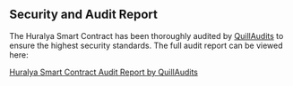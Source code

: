 ## Security and Audit Report

The Huralya Smart Contract has been thoroughly audited by [QuillAudits](https://www.quillaudits.com/) to ensure the highest security standards. The full audit report can be viewed here:

[Huralya Smart Contract Audit Report by QuillAudits](https://github.com/Quillhash/QuillAudit_Reports/blob/master/Huralya%20Smart%20Contract%20Audit%20Report-QuillAudits.pdf)

